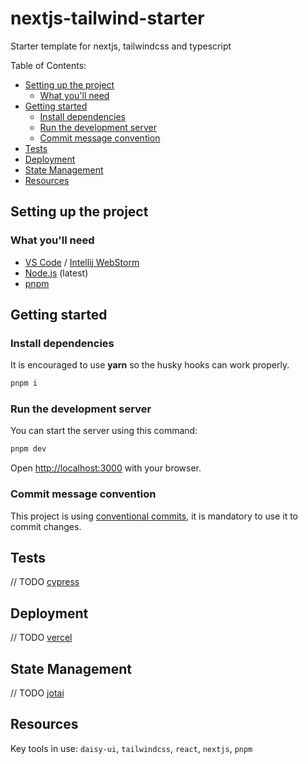 # nextjs-tailwind-starter <!-- omit from toc -->

Starter template for nextjs, tailwindcss and typescript

Table of Contents:

- [Setting up the project](#setting-up-the-project)
  - [What you'll need](#what-youll-need)
- [Getting started](#getting-started)
  - [Install dependencies](#install-dependencies)
  - [Run the development server](#run-the-development-server)
  - [Commit message convention](#commit-message-convention)
- [Tests](#tests)
- [Deployment](#deployment)
- [State Management](#state-management)
- [Resources](#resources)

## Setting up the project

### What you'll need

- [VS Code](https://code.visualstudio.com/) / [Intellij WebStorm](https://www.jetbrains.com/webstorm/)
- [Node.js](https://nodejs.org/en) (latest)
- [pnpm](https://pnpm.io/)

## Getting started

### Install dependencies

It is encouraged to use **yarn** so the husky hooks can work properly.

```bash
pnpm i
```

### Run the development server

You can start the server using this command:

```bash
pnpm dev
```

Open [http://localhost:3000](http://localhost:3000) with your browser.

### Commit message convention

This project is using [conventional commits](https://www.conventionalcommits.org/en/v1.0.0/), it is mandatory to use it to commit changes.

## Tests

// TODO [cypress](https://www.cypress.io/)

## Deployment

// TODO [vercel](https://vercel.com/)

## State Management

// TODO [jotai](https://jotai.org/)

## Resources

Key tools in use: `daisy-ui`, `tailwindcss`, `react`, `nextjs`, `pnpm`
